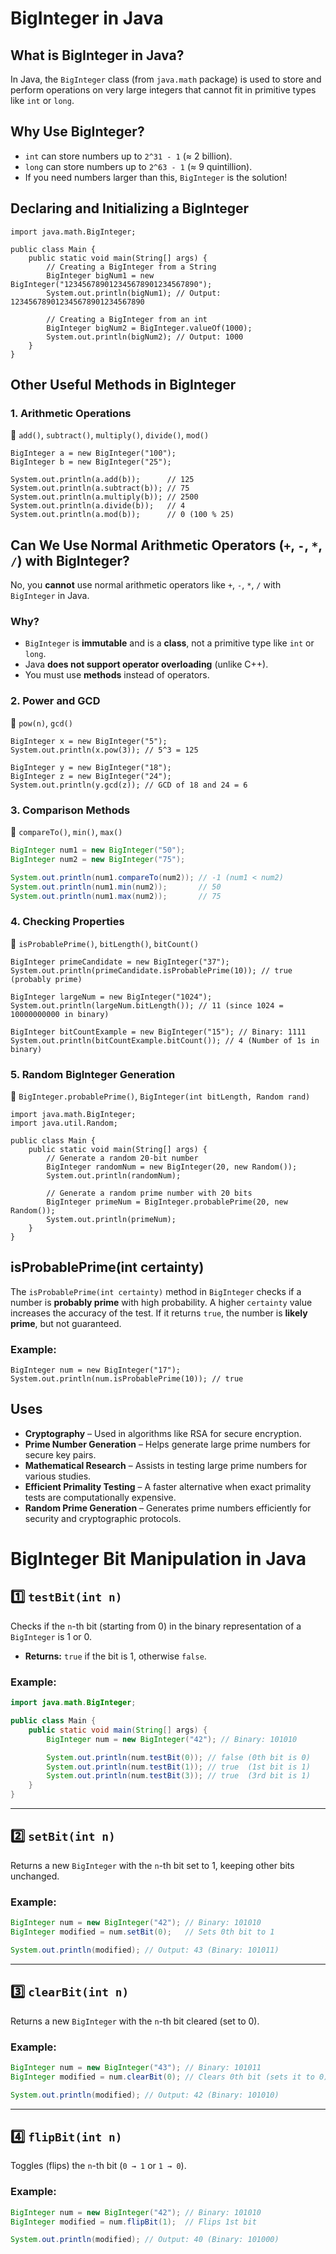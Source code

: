 # BigInteger in Java

## What is BigInteger in Java?
In Java, the `BigInteger` class (from `java.math` package) is used to store and perform operations on very large integers that cannot fit in primitive types like `int` or `long`.

## Why Use BigInteger?
- `int` can store numbers up to `2^31 - 1` (≈ 2 billion).
- `long` can store numbers up to `2^63 - 1` (≈ 9 quintillion).
- If you need numbers larger than this, `BigInteger` is the solution!

## Declaring and Initializing a BigInteger
```
import java.math.BigInteger;

public class Main {
    public static void main(String[] args) {
        // Creating a BigInteger from a String
        BigInteger bigNum1 = new BigInteger("123456789012345678901234567890");
        System.out.println(bigNum1); // Output: 123456789012345678901234567890

        // Creating a BigInteger from an int
        BigInteger bigNum2 = BigInteger.valueOf(1000);
        System.out.println(bigNum2); // Output: 1000
    }
}
```

## Other Useful Methods in BigInteger

### 1. Arithmetic Operations
🔹 `add()`, `subtract()`, `multiply()`, `divide()`, `mod()`
```
BigInteger a = new BigInteger("100");
BigInteger b = new BigInteger("25");

System.out.println(a.add(b));      // 125
System.out.println(a.subtract(b)); // 75
System.out.println(a.multiply(b)); // 2500
System.out.println(a.divide(b));   // 4
System.out.println(a.mod(b));      // 0 (100 % 25)
```

## **Can We Use Normal Arithmetic Operators (`+`, `-`, `*`, `/`) with BigInteger?**
No, you **cannot** use normal arithmetic operators like `+`, `-`, `*`, `/` with `BigInteger` in Java.

### **Why?**
- `BigInteger` is **immutable** and is a **class**, not a primitive type like `int` or `long`.
- Java **does not support operator overloading** (unlike C++).
- You must use **methods** instead of operators.

### 2. Power and GCD
🔹 `pow(n)`, `gcd()`
```
BigInteger x = new BigInteger("5");
System.out.println(x.pow(3)); // 5^3 = 125

BigInteger y = new BigInteger("18");
BigInteger z = new BigInteger("24");
System.out.println(y.gcd(z)); // GCD of 18 and 24 = 6
```

### 3. Comparison Methods
🔹 `compareTo()`, `min()`, `max()`
```java
BigInteger num1 = new BigInteger("50");
BigInteger num2 = new BigInteger("75");

System.out.println(num1.compareTo(num2)); // -1 (num1 < num2)
System.out.println(num1.min(num2));       // 50
System.out.println(num1.max(num2));       // 75
```

### 4. Checking Properties
🔹 `isProbablePrime()`, `bitLength()`, `bitCount()`
```
BigInteger primeCandidate = new BigInteger("37");
System.out.println(primeCandidate.isProbablePrime(10)); // true (probably prime)

BigInteger largeNum = new BigInteger("1024");
System.out.println(largeNum.bitLength()); // 11 (since 1024 = 10000000000 in binary)

BigInteger bitCountExample = new BigInteger("15"); // Binary: 1111
System.out.println(bitCountExample.bitCount()); // 4 (Number of 1s in binary)
```

### 5. Random BigInteger Generation
🔹 `BigInteger.probablePrime()`, `BigInteger(int bitLength, Random rand)`
```
import java.math.BigInteger;
import java.util.Random;

public class Main {
    public static void main(String[] args) {
        // Generate a random 20-bit number
        BigInteger randomNum = new BigInteger(20, new Random());
        System.out.println(randomNum);

        // Generate a random prime number with 20 bits
        BigInteger primeNum = BigInteger.probablePrime(20, new Random());
        System.out.println(primeNum);
    }
}
```
## isProbablePrime(int certainty)

The `isProbablePrime(int certainty)` method in `BigInteger` checks if a number is **probably prime** with high probability. A higher `certainty` value increases the accuracy of the test. If it returns `true`, the number is **likely prime**, but not guaranteed.

### Example:
```
BigInteger num = new BigInteger("17");
System.out.println(num.isProbablePrime(10)); // true
```

## Uses

- **Cryptography** – Used in algorithms like RSA for secure encryption.  
- **Prime Number Generation** – Helps generate large prime numbers for secure key pairs.  
- **Mathematical Research** – Assists in testing large prime numbers for various studies.  
- **Efficient Primality Testing** – A faster alternative when exact primality tests are computationally expensive.  
- **Random Prime Generation** – Generates prime numbers efficiently for security and cryptographic protocols.

# BigInteger Bit Manipulation in Java

## 1️⃣ `testBit(int n)`

Checks if the `n`-th bit (starting from 0) in the binary representation of a `BigInteger` is 1 or 0.

- **Returns:** `true` if the bit is 1, otherwise `false`.

### Example:
```java
import java.math.BigInteger;

public class Main {
    public static void main(String[] args) {
        BigInteger num = new BigInteger("42"); // Binary: 101010

        System.out.println(num.testBit(0)); // false (0th bit is 0)
        System.out.println(num.testBit(1)); // true  (1st bit is 1)
        System.out.println(num.testBit(3)); // true  (3rd bit is 1)
    }
}
```

---

## 2️⃣ `setBit(int n)`

Returns a new `BigInteger` with the `n`-th bit set to 1, keeping other bits unchanged.

### Example:
```java
BigInteger num = new BigInteger("42"); // Binary: 101010
BigInteger modified = num.setBit(0);   // Sets 0th bit to 1

System.out.println(modified); // Output: 43 (Binary: 101011)
```

---

## 3️⃣ `clearBit(int n)`

Returns a new `BigInteger` with the `n`-th bit cleared (set to 0).

### Example:
```java
BigInteger num = new BigInteger("43"); // Binary: 101011
BigInteger modified = num.clearBit(0); // Clears 0th bit (sets it to 0)

System.out.println(modified); // Output: 42 (Binary: 101010)
```

---

## 4️⃣ `flipBit(int n)`

Toggles (flips) the `n`-th bit (`0 → 1` or `1 → 0`).

### Example:
```java
BigInteger num = new BigInteger("42"); // Binary: 101010
BigInteger modified = num.flipBit(1);  // Flips 1st bit

System.out.println(modified); // Output: 40 (Binary: 101000)
```


